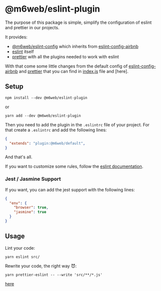 # @m6web/eslint-plugin

The purpose of this package is simple, simplify the configuration of eslint and prettier in our projects.

It provides:

- [@m6web/eslint-config] which inherits from [eslint-config-airbnb]
- [eslint] itself
- [prettier] with all the plugins needed to work with eslint

With that come some little changes from the default config of [eslint-config-airbnb] and [prettier] that you can find in [index.js](index.js) file and [here].

## Setup

```shell
npm install --dev @m6web/eslint-plugin
```

or

```shell
yarn add --dev @m6web/eslint-plugin
```

Then you need to add the plugin in the `.eslintrc` file of your project. For that create a `.eslintrc` and add the following lines:

```json
{
  "extends": "plugin:@m6web/default",
}
```

And that's all.

If you want to customize some rules, follow the [eslint documentation](https://eslint.org/docs/user-guide/configuring).

### Jest / Jasmine Support

If you want, you can add the jest support with the following lines:

```json
{
  "env": {
    "browser": true,
    "jasmine": true
  }
}
```

## Usage

Lint your code:
```shell
yarn eslint src/
```

Rewrite your code, the right way :smiling_imp::
```shell
yarn prettier-eslint -- --write 'src/**/*.js'
```

[eslint]: https://eslint.org/
[prettier]: https://github.com/prettier/prettier
[eslint-config-airbnb]: https://github.com/airbnb/javascript
[@m6web/eslint-config]: https://github.com/M6Web/eslint-tools/tree/master/packages/eslint-config
[here](https://github.com/M6Web/eslint-tools/blob/master/packages/eslint-config/index.js)
